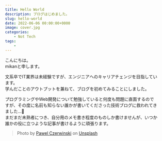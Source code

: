 ```yaml
---
title: Hello World
description: ブログはじめました。
slug: hello-world
date: 2022-06-06 00:00:00+0000
image: cover.jpg
categories:
    - Not Tech
tags:
    - 
---
```


こんにちは。  
mikanと申します。  

文系卒でIT業界は未経験ですが、エンジニアへのキャリアチェンジを目指しています。  
学んだことのアウトプットを兼ねて、ブログを初めてみることにしました。  

プログラミングやWeb開発について勉強していると何度も問題に直面するのですが、その度に名前も知らない誰かが書いてくださった技術ブログに救われてきました…🙏  
まだまだ未熟者につき、自分用のメモ書き程度のものしか書けませんが、いつか誰かの役に立つような記事が書けるように頑張ります。  

> Photo by [Pawel Czerwinski](https://unsplash.com/@pawel_czerwinski) on [Unsplash](https://unsplash.com/)